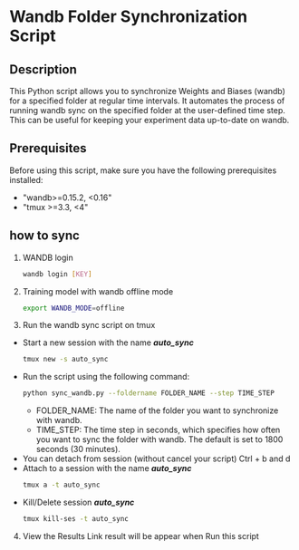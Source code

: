 # Wandb Folder Synchronization Script

## Description

This Python script allows you to synchronize Weights and Biases (wandb) for a specified folder at regular time intervals. It automates the process of running wandb sync on the specified folder at the user-defined time step. This can be useful for keeping your experiment data up-to-date on wandb.

## Prerequisites
Before using this script, make sure you have the following prerequisites installed:
- "wandb>=0.15.2, <0.16"
- "tmux >=3.3, <4"

## how to sync
1. WANDB login
   ```bash
   wandb login [KEY]
   ```

2. Training model with wandb offline mode
   ```bash
   export WANDB_MODE=offline
   ```

3. Run the wandb sync script on tmux
- Start a new session with the name ***_auto_sync_***
   ```bash
   tmux new -s auto_sync
   ```
- Run the script using the following command:
   ```bash
   python sync_wandb.py --foldername FOLDER_NAME --step TIME_STEP
   ```
   - FOLDER_NAME: The name of the folder you want to synchronize with wandb.
   - TIME_STEP: The time step in seconds, which specifies how often you want to sync the folder with wandb. The default is set to 1800 seconds (30 minutes).
- You can detach from session (without cancel your script)
    Ctrl + b and d
- Attach to a session with the name ***_auto_sync_***
   ```bash
   tmux a -t auto_sync
   ```
- Kill/Delete session ***_auto_sync_***
   ```bash
   tmux kill-ses -t auto_sync
   ```

4. View the Results
   Link result will be appear when Run this script
